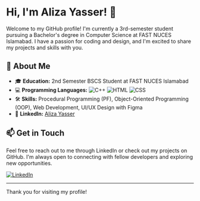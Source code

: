# Hi, I'm Aliza Yasser! 👋

Welcome to my GitHub profile! I'm currently a 3rd-semester student pursuing a Bachelor's degree in Computer Science at FAST NUCES Islamabad. I have a passion for coding and design, and I'm excited to share my projects and skills with you.

## 🌟 About Me

- 🎓 **Education:** 2nd Semester BSCS Student at FAST NUCES Islamabad
- 💻 **Programming Languages:** 
  ![C++](https://img.shields.io/badge/C%2B%2B-00599C?style=flat&logo=c%2B%2B&logoColor=white)
  ![HTML](https://img.shields.io/badge/HTML5-E34F26?style=flat&logo=html5&logoColor=white)
  ![CSS](https://img.shields.io/badge/CSS3-1572B6?style=flat&logo=css3&logoColor=white)
- 🛠️ **Skills:** Procedural Programming (PF), Object-Oriented Programming (OOP), Web Development, UI/UX Design with Figma
- 🔗 **LinkedIn:** [Aliza Yasser](https://www.linkedin.com/in/AlizaYasser/)

## 📫 Get in Touch

Feel free to reach out to me through LinkedIn or check out my projects on GitHub. I'm always open to connecting with fellow developers and exploring new opportunities.

[![LinkedIn](https://img.shields.io/badge/LinkedIn-Connect-blue)](https://www.linkedin.com/in/aliza-yasser-479545295/)

---

Thank you for visiting my profile!
